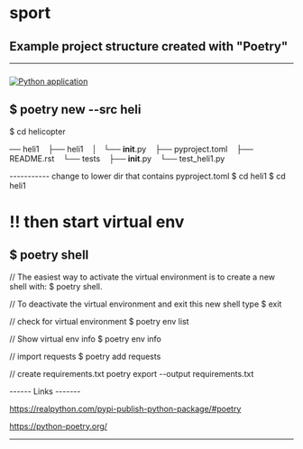 # sport

## Example project structure created with "Poetry" 
---
### 

[![Python application](https://github.com/RGGH/sport/actions/workflows/python-app.yml/badge.svg)](https://github.com/RGGH/sport/actions/workflows/python-app.yml)

## $ poetry new --src heli
$ cd helicopter

── heli1
   ├── heli1
   │   └── __init__.py
   ├── pyproject.toml
   ├── README.rst
   └── tests
       ├── __init__.py
       └── test_heli1.py


----------- change to lower dir that contains pyproject.toml
$ cd heli1
$ cd heli1
# !! then start virtual env
$ poetry shell
---------------

// The easiest way to activate the virtual environment is to create a new shell with:
$ poetry shell. 

// To deactivate the virtual environment and exit this new shell type 
$ exit

// check for virtual environment
$ poetry env list

// Show virtual env info
$ poetry env info

// import requests
$ poetry add requests

// create requirements.txt
poetry export --output requirements.txt


------ Links -------

https://realpython.com/pypi-publish-python-package/#poetry

https://python-poetry.org/

--------------------

